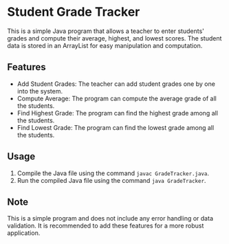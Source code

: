 # Student Grade Tracker

This is a simple Java program that allows a teacher to enter students' grades and compute their average, highest, and lowest scores. The student data is stored in an ArrayList for easy manipulation and computation.

## Features

- Add Student Grades: The teacher can add student grades one by one into the system.
- Compute Average: The program can compute the average grade of all the students.
- Find Highest Grade: The program can find the highest grade among all the students.
- Find Lowest Grade: The program can find the lowest grade among all the students.

## Usage

1. Compile the Java file using the command `javac GradeTracker.java`.
2. Run the compiled Java file using the command `java GradeTracker`.

## Note

This is a simple program and does not include any error handling or data validation. It is recommended to add these features for a more robust application.